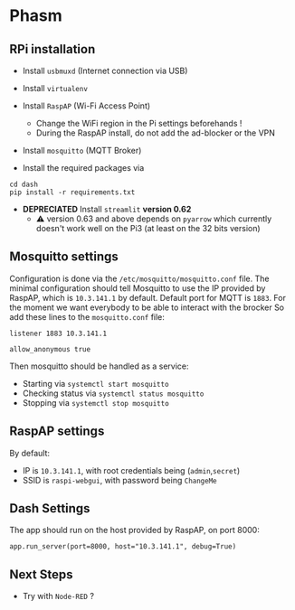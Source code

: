 # Phasm

## RPi installation

- Install `usbmuxd` (Internet connection via USB)

- Install `virtualenv` 

- Install `RaspAP` (Wi-Fi Access Point)
   - Change the WiFi region in the Pi settings beforehands !
   - During the RaspAP install, do not add the ad-blocker or the VPN

- Install `mosquitto` (MQTT Broker)

- Install the required packages via 
```
cd dash
pip install -r requirements.txt
```

- **DEPRECIATED** Install `streamlit` **version 0.62**
   - ⚠️ version 0.63 and above depends on `pyarrow` which currently doesn't work well on the Pi3 (at least on the 32 bits version)


## Mosquitto settings

Configuration is done via the `/etc/mosquitto/mosquitto.conf` file.
The minimal configuration should tell Mosquitto to use the IP provided by RaspAP, which is `10.3.141.1` by default. Default port for MQTT is `1883`.
For the moment we want everybody to be able to interact with the brocker
So add these lines to the `mosquitto.conf` file:

```
listener 1883 10.3.141.1

allow_anonymous true
```

Then mosquitto should be handled as a service:
- Starting via `systemctl start mosquitto`
- Checking status via `systemctl status mosquitto`
- Stopping via `systemctl stop mosquitto`

## RaspAP settings

By default:

- IP is `10.3.141.1`, with root credentials being (`admin`,`secret`)
- SSID is `raspi-webgui`, with password being `ChangeMe`

## Dash Settings

The app should run on the host provided by RaspAP, on port 8000:

```
app.run_server(port=8000, host="10.3.141.1", debug=True)
```

## Next Steps

- Try with `Node-RED` ?
